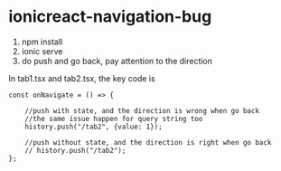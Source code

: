 # ionicreact-navigation-bug

1. npm install
2. ionic serve
3. do push and go back, pay attention to the direction

In tab1.tsx and tab2.tsx, the key code is

    const onNavigate = () => {

        //push with state, and the direction is wrong when go back
        //the same issue happen for query string too
        history.push("/tab2", {value: 1});

        //push without state, and the direction is right when go back
        // history.push("/tab2");
    };